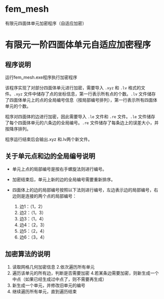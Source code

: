 # fem_mesh
有限元四面体单元加密程序（自适应加密）
# 有限元一阶四面体单元自适应加密程序

## 程序说明
运行fem_mesh.exe程序执行加密程序

该程序实现了对部分四面体单元进行加密，需要导入 `.xyz` 和 `.lv` 格式的文件。`.xyz` 文件中储存了点的坐标信息，第一行表示所有点的个数。`.lv` 文件储存了四面体单元上的点的全局编号信息（按局部编号排列），第一行表示所有四面体单元的个数。

程序对四面体的边进行加密，因此需要导入 `.le` 文件和 `.re` 文件。`.le` 文件储存了每个四面体单元的六条边的全局编号。`.re` 文件储存了每条边上的误差大小，并按降序排列。

程序运行结束后会输出.xyz 和.lv两个新文件。

## 关于单元点和边的全局编号说明

- 单元上点的局部编号是按右手螺旋法则进行编号。
- 加密结束后，单元上新的边的全局编号需要重新排序。
- 四面体上的边的局部编号按照以下法则进行编号，左边表示边的局部编号，右边则是连接的两个点的局部编号：

    1. 边1：（1，2）
    2. 边2：（1，3）
    3. 边3：（1，4）
    4. 边4：（2，3）
    5. 边5：（2，4）
    6. 边6：（3，4）

## 加密算法的说明
   1. 读取网格几何加密信息
   2.依次遍历所有单元
   3. 遍历该单元的所有边，判断是否需要加密
   4.若某条边需要加密，则新生成一个中点（如果已经生成过中点了，则不需要再生成）
   5. 新生成一个单元，并修改旧单元的编号
   6. 继续遍历所有单元，直到遍历结束 
